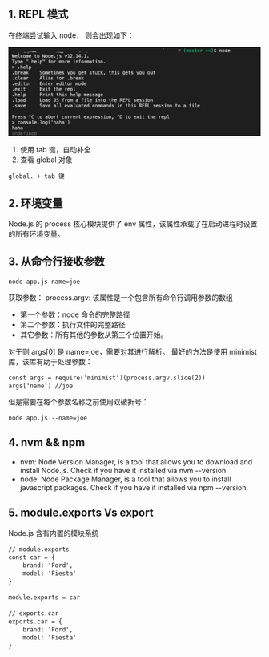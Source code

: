 ## 1. REPL 模式
在终端尝试输入 node， 则会出现如下：

<img src="./assets/REPL.png">

1. 使用 tab 键，自动补全
2. 查看 global 对象
```
global. + tab 键
```

## 2. 环境变量
Node.js 的 process 核心模块提供了 env 属性，该属性承载了在启动进程时设置的所有环境变量。

## 3. 从命令行接收参数
```
node app.js name=joe
```
获取参数：
process.argv: 该属性是一个包含所有命令行调用参数的数组

- 第一个参数：node 命令的完整路径
- 第二个参数：执行文件的完整路径
- 其它参数：所有其他的参数从第三个位置开始。

对于则 args[0] 是 name=joe，需要对其进行解析。 最好的方法是使用 minimist 库，该库有助于处理参数：
```
const args = require('minimist')(process.argv.slice(2))
args['name'] //joe
```

但是需要在每个参数名称之前使用双破折号：
```
node app.js --name=joe
```
## 4. nvm && npm
- nvm: Node Version Manager,  is a tool that allows you to download and install Node.js. Check if you have it installed via nvm --version.
- node: Node Package Manager, is a tool that allows you to install javascript packages. Check if you have it installed via npm --version.

## 5. module.exports Vs export
Node.js 含有内置的模块系统
```
// module.exports
const car = {
    brand: 'Ford',
    model: 'Fiesta'
}

module.exports = car

// exports.car
exports.car = {
    brand: 'Ford',
    model: 'Fiesta'  
}
```